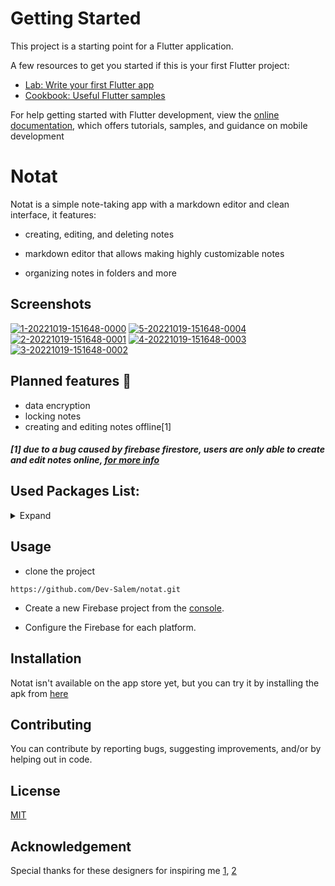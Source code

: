 
# Getting Started

This project is a starting point for a Flutter application.

A few resources to get you started if this is your first Flutter project:

- [Lab: Write your first Flutter app](https://docs.flutter.dev/get-started/codelab)
- [Cookbook: Useful Flutter samples](https://docs.flutter.dev/cookbook)

For help getting started with Flutter development, view the
[online documentation](https://docs.flutter.dev/), which offers tutorials,
samples, and guidance on mobile development

# Notat

 Notat is a simple note-taking app with a markdown editor and clean interface, it features: 

* creating, editing, and deleting notes

* markdown editor that allows making highly customizable notes

* organizing notes in folders and more

## Screenshots
<a href="https://ibb.co/3v31xpN"><img src="https://i.ibb.co/xYkhn1j/1-20221019-151648-0000.png" alt="1-20221019-151648-0000" border="0"></a>
<a href="https://ibb.co/TKgqFSC"><img src="https://i.ibb.co/q0rFPfZ/5-20221019-151648-0004.png" alt="5-20221019-151648-0004" border="0"></a>
<a href="https://ibb.co/gVPS1Lx"><img src="https://i.ibb.co/fvnkRzs/2-20221019-151648-0001.png" alt="2-20221019-151648-0001" border="0"></a>
<a href="https://ibb.co/Tkx1jsn"><img src="https://i.ibb.co/nbNBdFV/4-20221019-151648-0003.png" alt="4-20221019-151648-0003" border="0"></a>
<a href="https://ibb.co/ZT8cxWs"><img src="https://i.ibb.co/GP2CRcw/3-20221019-151648-0002.png" alt="3-20221019-151648-0002" border="0"></a>

## Planned features 🌱

* data encryption
* locking notes
* creating and editing notes offline[1]
##### [1] due to a bug caused by firebase firestore, users are only able to create and edit notes online, [for more info](https://community.flutterflow.io/c/discuss-and-get-help/navigate-action-not-working-if-device-offline)

## Used Packages List:
<details>
<summary>Expand</summary>

firebase_messaging: ^12.0.1 

uuid: ^3.0.6 

flutter_staggered_grid_view: ^0.6.2 

auto_size_text: ^3.0.0 

tab_indicator_styler: ^2.0.0 

flutter_quill: ^5.4.1 

loading_animation_widget: ^1.2.0+2 

google_fonts: ^3.0.1 

animated_text_kit: ^4.2.2

lottie: ^1.4.1

custom_timer: ^0.1.2

jiffy: ^5.0.0

focused_menu: ^1.0.5 

flutter_riverpod: ^1.0.4 

connectivity_plus: ^2.3.9 

flutter_launcher_icons: ^0.9.2 

flutter_native_splash: ^2.0.1+1 

firebase_storage: ^10.3.4 

cloud_firestore: ^3.4.2

firebase_auth: ^3.6.1 

firebase_core: ^1.20.0 
</details>

## Usage
* clone the project
```
https://github.com/Dev-Salem/notat.git
```
* Create a new Firebase project from the [console](https://console.firebase.google.com/).

* Configure the Firebase for each platform.

## Installation
Notat isn't available on the app store yet, but you can try it by installing the apk from [here](https://www.mediafire.com/file/wuhhrx7jiali3pc/notat+v2.apk/file)

## Contributing

You can contribute by reporting bugs, suggesting improvements, and/or by helping out in code.

## License

[MIT](https://choosealicense.com/licenses/mit/)

## Acknowledgement
Special thanks for these designers for inspiring me [1](https://dribbble.com/shots/11875872-A-simple-and-lightweight-note-app), [2](https://dribbble.com/shots/14995291--Notes-App-Dark-Mode)
